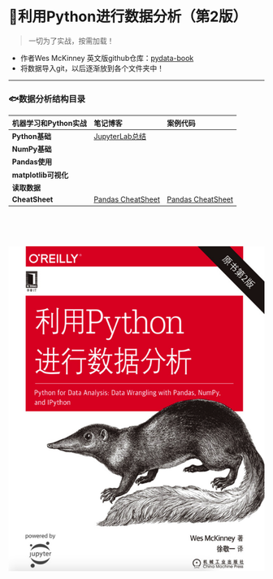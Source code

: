 # 🦔利用Python进行数据分析（第2版）
> 一切为了实战，按需加载！
- 作者Wes McKinney 英文版github仓库：[pydata-book](https://github.com/wesm/pydata-book)
- 将数据导入git，以后逐渐放到各个文件夹中！

---

### 🐟数据分析结构目录

机器学习和Python实战| 笔记博客 | 案例代码 
:--|:--|:--
**Python基础** | [JupyterLab总结](https://www.jianshu.com/p/5d5d0ef8f949) |
**NumPy基础** |  |
**Pandas使用** | |
**matplotlib可视化** | |
**读取数据** | |
**CheatSheet** | [Pandas CheatSheet](https://www.jianshu.com/p/ad3061ad78cc) |[Pandas CheatSheet](https://nbviewer.jupyter.org/github/appke/pydata-notebook/blob/master/chkk-CheatSheet/kk01-Pandas%20CheatSheet.ipynb)



<br><br><br>

<p align='left'>
<img src='ch02-NumPy基础/images/book_surface.png'>
</p>
